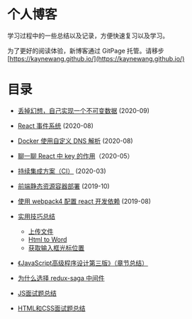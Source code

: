 # 个人博客

学习过程中的一些总结以及记录，方便快速复习以及学习。

为了更好的阅读体验，新博客通过 GitPage 托管。请移步 [https://kaynewang.github.io/](https://kaynewang.github.io/)

# 目录

* [丢掉幻想，自己实现一个不可变数据](https://kaynewang.github.io/post/immutable-data/) (2020-09)

* [React 事件系统](https://kaynewang.github.io/post/react-event-system/) (2020-08)

* [Docker 使用自定义 DNS 解析](https://github.com/KayneWang/blog/blob/master/article/docker-custom-dns.md) (2020-08)

* [聊一聊 React 中 key 的作用](https://github.com/KayneWang/blog/blob/master/article/react-key.md)（2020-05）

* [持续集成方案（CI）](https://github.com/KayneWang/blog/blob/master/article/ci.md) (2020-03)

* [前端静态资源容器部署](https://github.com/KayneWang/blog/blob/master/article/deploy.md) (2019-10)

* [使用 webpack4 配置 react 开发依赖](https://github.com/KayneWang/blog/blob/master/article/webpack4-react.md) (2019-08)

* [实用技巧总结](https://github.com/KayneWang/blog/blob/master/someSkills.md)
  * [上传文件](https://github.com/KayneWang/blog/blob/master/someSkills.md#%E7%82%B9%E5%87%BB%E6%8C%89%E9%92%AE%E4%B8%8A%E4%BC%A0%E6%9C%AC%E5%9C%B0%E6%96%87%E4%BB%B6)
  * [Html to Word](https://github.com/KayneWang/blog/blob/master/someSkills.md#html-to-word)
  * [获取输入框光标位置](https://github.com/KayneWang/blog/blob/master/someSkills.md#%E8%8E%B7%E5%8F%96%E8%BE%93%E5%85%A5%E6%A1%86%E5%85%89%E6%A0%87%E4%BD%8D%E7%BD%AE)

* [《JavaScript高级程序设计第三版》（章节总结）](https://github.com/wangzengkai/blog/issues/1)

* [为什么选择 redux-saga 中间件](https://github.com/wangzengkai/blog/issues/2)

* [JS面试题总结](https://github.com/KayneWang/blog/issues/3)

* [HTML和CSS面试题总结](https://github.com/KayneWang/blog/issues/4)

